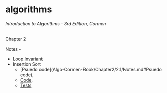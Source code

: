 # algorithms

###### Introduction to Algorithms - 3rd Edition, Cormen

Chapter 2

Notes - 

* [Loop Invariant](Algo-Cormen-Book/Chapter2/Notes.md)
* Insertion Sort
    * [Psuedo code](Algo-Cormen-Book/Chapter2/2.1/Notes.md#Psuedo code), 
    * [Code](Algo-Cormen-Book/Chapter2/2.1/src/main/kotlin/cormen/chapter2/InsertionSort.kt), 
    * [Tests](Algo-Cormen-Book/Chapter2/2.1/src/test/kotlin/cormen/chapter2/InsertionSortTest.kt)
